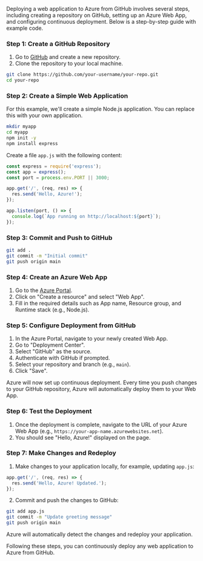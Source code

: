 Deploying a web application to Azure from GitHub involves several steps, including creating a repository on GitHub, setting up an Azure Web App, and configuring continuous deployment. Below is a step-by-step guide with example code.

### Step 1: Create a GitHub Repository

1. Go to [GitHub](https://github.com/) and create a new repository.
2. Clone the repository to your local machine.

```bash
git clone https://github.com/your-username/your-repo.git
cd your-repo
```

### Step 2: Create a Simple Web Application

For this example, we'll create a simple Node.js application. You can replace this with your own application.

```bash
mkdir myapp
cd myapp
npm init -y
npm install express
```

Create a file `app.js` with the following content:

```javascript
const express = require('express');
const app = express();
const port = process.env.PORT || 3000;

app.get('/', (req, res) => {
  res.send('Hello, Azure!');
});

app.listen(port, () => {
  console.log(`App running on http://localhost:${port}`);
});
```

### Step 3: Commit and Push to GitHub

```bash
git add .
git commit -m "Initial commit"
git push origin main
```

### Step 4: Create an Azure Web App

1. Go to the [Azure Portal](https://portal.azure.com/).
2. Click on "Create a resource" and select "Web App".
3. Fill in the required details such as App name, Resource group, and Runtime stack (e.g., Node.js).

### Step 5: Configure Deployment from GitHub

1. In the Azure Portal, navigate to your newly created Web App.
2. Go to "Deployment Center".
3. Select "GitHub" as the source.
4. Authenticate with GitHub if prompted.
5. Select your repository and branch (e.g., `main`).
6. Click "Save".

Azure will now set up continuous deployment. Every time you push changes to your GitHub repository, Azure will automatically deploy them to your Web App.

### Step 6: Test the Deployment

1. Once the deployment is complete, navigate to the URL of your Azure Web App (e.g., `https://your-app-name.azurewebsites.net`).
2. You should see "Hello, Azure!" displayed on the page.

### Step 7: Make Changes and Redeploy

1. Make changes to your application locally, for example, updating `app.js`:

```javascript
app.get('/', (req, res) => {
  res.send('Hello, Azure! Updated.');
});
```

2. Commit and push the changes to GitHub:

```bash
git add app.js
git commit -m "Update greeting message"
git push origin main
```

Azure will automatically detect the changes and redeploy your application.

Following these steps, you can continuously deploy any web application to Azure from GitHub.
